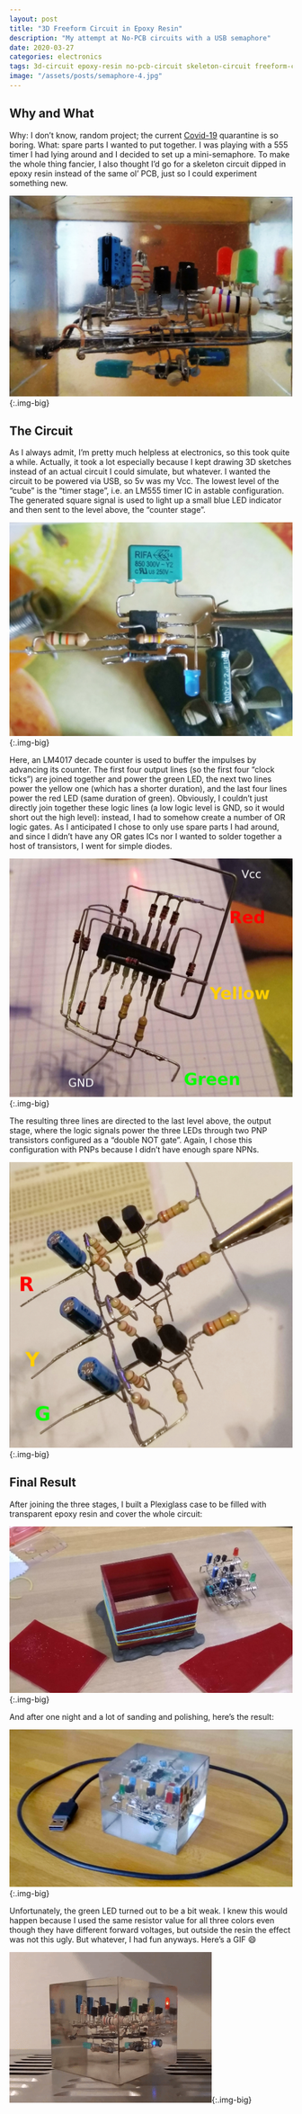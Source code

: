 ```yaml
---
layout: post
title: "3D Freeform Circuit in Epoxy Resin"
description: "My attempt at No-PCB circuits with a USB semaphore"
date: 2020-03-27
categories: electronics
tags: 3d-circuit epoxy-resin no-pcb-circuit skeleton-circuit freeform-circuit diy
image: "/assets/posts/semaphore-4.jpg"
---
```


## Why and What
Why: I don’t know, random project; the current [Covid-19](https://en.wikipedia.org/wiki/2019%E2%80%9320_coronavirus_pandemic) quarantine is so boring. What: spare parts I wanted to put together. I was playing with a 555 timer I had lying around and I decided to set up a mini-semaphore. To make the whole thing fancier, I also thought I’d go for a skeleton circuit dipped in epoxy resin instead of the same ol’ PCB, just so I could experiment something new.

![The circuit in epoxy resin](/assets/posts/semaphore-1.jpg){:.img-big}

## The Circuit
As I always admit, I’m pretty much helpless at electronics, so this took quite a while. Actually, it took a lot especially because I kept drawing 3D sketches instead of an actual circuit I could simulate, but whatever. I wanted the circuit to be powered via USB, so 5v was my Vcc. The lowest level of the “cube” is the “timer stage”, i.e. an LM555 timer IC in astable configuration. The generated square signal is used to light up a small blue LED indicator and then sent to the level above, the “counter stage”.

![The timer stage of the circuit](/assets/posts/semaphore-2.jpg){:.img-big}

Here, an LM4017 decade counter is used to buffer the impulses by advancing its counter. The first four output lines (so the first four “clock ticks”) are joined together and power the green LED, the next two lines power the yellow one (which has a shorter duration), and the last four lines power the red LED (same duration of green). Obviously, I couldn’t just directly join together these logic lines (a low logic level is GND, so it would short out the high level): instead, I had to somehow create a number of OR logic gates. As I anticipated I chose to only use spare parts I had around, and since I didn’t have any OR gates ICs nor I wanted to solder together a host of transistors, I went for simple diodes.

![The counter stage with the LM4017](/assets/posts/semaphore-3.jpg){:.img-big}

The resulting three lines are directed to the last level above, the output stage, where the logic signals power the three LEDs through two PNP transistors configured as a “double NOT gate”. Again, I chose this configuration with PNPs because I didn’t have enough spare NPNs.

![The output stage](/assets/posts/semaphore-4.jpg){:.img-big}

## Final Result
After joining the three stages, I built a Plexiglass case to be filled with transparent epoxy resin and cover the whole circuit:

![Plexiglass frame to hold the resin](/assets/posts/semaphore-5.jpg){:.img-big}

And after one night and a lot of sanding and polishing, here’s the result:

![Finished cube with the circuit inside](/assets/posts/semaphore-7.jpg){:.img-big}

Unfortunately, the green LED turned out to be a bit weak. I knew this would happen because I used the same resistor value for all three colors even though they have different forward voltages, but outside the resin the effect was not this ugly. But whatever, I had fun anyways. Here’s a GIF :smile:

![GIF of the finished freeform circuit](/assets/posts/semaphore-6.gif){:.img-big}
